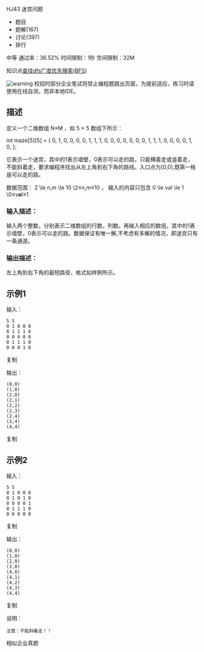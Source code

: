HJ43 迷宫问题







- 题目
- 题解(167)
- 讨论(397)
- 排行

中等 通过率：36.52% 时间限制：1秒 空间限制：32M

知识点[查找](https://www.nowcoder.com/exam/oj/ta?tpId=37?tag=589)[dfs](https://www.nowcoder.com/exam/oj/ta?tpId=37?tag=5051)[广度优先搜索(BFS)](https://www.nowcoder.com/exam/oj/ta?tpId=37?tag=1263)

![warning](https://static.nowcoder.com/fe/file/images/web/ta/warning.png) 校招时部分企业笔试将禁止编程题跳出页面，为提前适应，练习时请使用在线自测，而非本地IDE。

## 描述

定义一个二维数组 N*M ，如 5 × 5 数组下所示：


int maze[5][5] = {
0, 1, 0, 0, 0,
0, 1, 1, 1, 0,
0, 0, 0, 0, 0,
0, 1, 1, 1, 0,
0, 0, 0, 1, 0,
};


它表示一个迷宫，其中的1表示墙壁，0表示可以走的路，只能横着走或竖着走，不能斜着走，要求编程序找出从左上角到右下角的路线。入口点为[0,0],既第一格是可以走的路。

数据范围： 2 \le n,m \le 10 \2≤*n*,*m*≤10 ， 输入的内容只包含 0 \le val \le 1 \0≤*v**a**l*≤1 

### 输入描述：

输入两个整数，分别表示二维数组的行数，列数。再输入相应的数组，其中的1表示墙壁，0表示可以走的路。数据保证有唯一解,不考虑有多解的情况，即迷宫只有一条通道。

### 输出描述：

左上角到右下角的最短路径，格式如样例所示。

## 示例1

输入：

```
5 5
0 1 0 0 0
0 1 1 1 0
0 0 0 0 0
0 1 1 1 0
0 0 0 1 0
```

复制

输出：

```
(0,0)
(1,0)
(2,0)
(2,1)
(2,2)
(2,3)
(2,4)
(3,4)
(4,4)
```

复制

## 示例2

输入：

```
5 5
0 1 0 0 0
0 1 0 1 0
0 0 0 0 1
0 1 1 1 0
0 0 0 0 0
```

复制

输出：

```
(0,0)
(1,0)
(2,0)
(3,0)
(4,0)
(4,1)
(4,2)
(4,3)
(4,4)
```

复制

说明：

```
注意：不能斜着走！！    
```

相似企业真题
